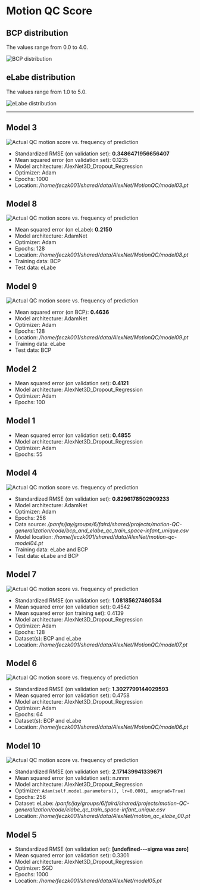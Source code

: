 Motion QC Score
===================

BCP distribution
----------------

The values range from 0.0 to 4.0.

![BCP distribution](./img/bcp_hist.png)

eLabe distribution
----------------

The values range from 1.0 to 5.0.

![eLabe distribution](./img/elabe_hist.png)

---

Model 3
-------

![Actual QC motion score vs. frequency of prediction](./img/qc_motion_score_prediction_model_03.png)

* Standardized RMSE (on validation set): **0.3486471956656407**
* Mean squared error (on validation set): 0.1235
* Model architecture: AlexNet3D_Dropout_Regression
* Optimizer: Adam
* Epochs: 1000
* Location: */home/feczk001/shared/data/AlexNet/MotionQC/model03.pt*

Model 8
-------

![Actual QC motion score vs. frequency of prediction](./img/qc_motion_score_prediction_model_08.png)

* Mean squared error (on eLabe): **0.2150**
* Model architecture: AdamNet
* Optimizer: Adam
* Epochs: 128
* Location: */home/feczk001/shared/data/AlexNet/MotionQC/model08.pt*
* Training data: BCP
* Test data: eLabe

Model 9
-------

![Actual QC motion score vs. frequency of prediction](./img/qc_motion_score_prediction_model_09.png)

* Mean squared error (on BCP): **0.4636**
* Model architecture: AdamNet
* Optimizer: Adam
* Epochs: 128
* Location: */home/feczk001/shared/data/AlexNet/MotionQC/model09.pt*
* Training data: eLabe
* Test data: BCP

Model 2
-------

* Mean squared error (on validation set): **0.4121**
* Model architecture: AlexNet3D_Dropout_Regression
* Optimizer: Adam
* Epochs: 100

Model 1
-------

* Mean squared error (on validation set): **0.4855**
* Model architecture: AlexNet3D_Dropout_Regression
* Optimizer: Adam
* Epochs: 55


Model 4
--------

![Actual QC motion score vs. frequency of prediction](./img/qc_motion_score_prediction_model_04.png)

* Standardized RMSE (on validation set): **0.8296178502909233**
* Model architecture: AdamNet
* Optimizer: Adam
* Epochs: 256
* Data source: */panfs/jay/groups/6/faird/shared/projects/motion-QC-generalization/code/bcp_and_elabe_qc_train_space-infant_unique.csv*
* Model location: */home/feczk001/shared/data/AlexNet/motion-qc-model04.pt*
* Training data: eLabe and BCP
* Test data: eLabe and BCP

Model 7
-------

![Actual QC motion score vs. frequency of prediction](./img/qc_motion_score_prediction_model_07.png)

* Standardized RMSE (on validation set): **1.08185627460534**
* Mean squared error (on validation set): 0.4542
* Mean squared error (on training set):   0.4139
* Model architecture: AlexNet3D_Dropout_Regression
* Optimizer: Adam
* Epochs: 128
* Dataset(s): BCP and eLabe
* Location: */home/feczk001/shared/data/AlexNet/MotionQC/model07.pt*

Model 6
-------

![Actual QC motion score vs. frequency of prediction](./img/qc_motion_score_prediction_model_06.png)

* Standardized RMSE (on validation set): **1.3027799144029593**
* Mean squared error (on validation set): 0.4758
* Model architecture: AlexNet3D_Dropout_Regression
* Optimizer: Adam
* Epochs: 64
* Dataset(s): BCP and eLabe
* Location: */home/feczk001/shared/data/AlexNet/MotionQC/model06.pt*

Model 10
--------

![Actual QC motion score vs. frequency of prediction](./img/qc_motion_score_prediction_model_10.png)

* Standardized RMSE (on validation set): **2.171439941339671**
* Mean squared error (on validation set): n.nnnn
* Model architecture: AlexNet3D_Dropout_Regression
* Optimizer: `Adam(self.model.parameters(), lr=0.0001, amsgrad=True)`
* Epochs: 256
* Dataset: eLabe: */panfs/jay/groups/6/faird/shared/projects/motion-QC-generalization/code/elabe_qc_train_space-infant_unique.csv*
* Location: */home/feczk001/shared/data/AlexNet/motion_qc_elabe_00.pt*

Model 5
-------

* Standardized RMSE (on validation set): **[undefined---sigma was zero]**
* Mean squared error (on validation set): 0.3301
* Model architecture: AlexNet3D_Dropout_Regression
* Optimizer: SGD
* Epochs: 1000
* Location: */home/feczk001/shared/data/AlexNet/model05.pt*
